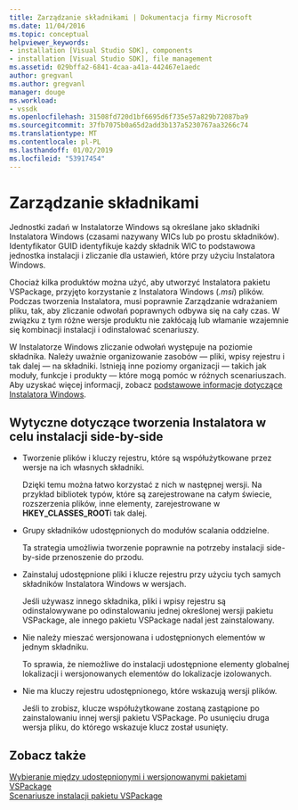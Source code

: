 ```yaml
---
title: Zarządzanie składnikami | Dokumentacja firmy Microsoft
ms.date: 11/04/2016
ms.topic: conceptual
helpviewer_keywords:
- installation [Visual Studio SDK], components
- installation [Visual Studio SDK], file management
ms.assetid: 029bffa2-6841-4caa-a41a-442467e1aedc
author: gregvanl
ms.author: gregvanl
manager: douge
ms.workload:
- vssdk
ms.openlocfilehash: 31508fd720d1bf6695d6f735e57a829b72087ba9
ms.sourcegitcommit: 37fb7075b0a65d2add3b137a5230767aa3266c74
ms.translationtype: MT
ms.contentlocale: pl-PL
ms.lasthandoff: 01/02/2019
ms.locfileid: "53917454"
---
```

# <a name="component-management"></a>Zarządzanie składnikami
Jednostki zadań w Instalatorze Windows są określane jako składniki Instalatora Windows (czasami nazywany WICs lub po prostu składników). Identyfikator GUID identyfikuje każdy składnik WIC to podstawowa jednostka instalacji i zliczanie dla ustawień, które przy użyciu Instalatora Windows.  
  
 Chociaż kilka produktów można użyć, aby utworzyć Instalatora pakietu VSPackage, przyjęto korzystanie z Instalatora Windows (*.msi*) plików. Podczas tworzenia Instalatora, musi poprawnie Zarządzanie wdrażaniem pliku, tak, aby zliczanie odwołań poprawnych odbywa się na cały czas. W związku z tym różne wersje produktu nie zakłócają lub włamanie wzajemnie się kombinacji instalacji i odinstalować scenariuszy.  
  
 W Instalatorze Windows zliczanie odwołań występuje na poziomie składnika. Należy uważnie organizowanie zasobów — pliki, wpisy rejestru i tak dalej — na składniki. Istnieją inne poziomy organizacji — takich jak moduły, funkcje i produkty — które mogą pomóc w różnych scenariuszach. Aby uzyskać więcej informacji, zobacz [podstawowe informacje dotyczące Instalatora Windows](../../extensibility/internals/windows-installer-basics.md).  
  
## <a name="guidelines-of-authoring-setup-for-side-by-side-installation"></a>Wytyczne dotyczące tworzenia Instalatora w celu instalacji side-by-side  
  
-   Tworzenie plików i kluczy rejestru, które są współużytkowane przez wersje na ich własnych składniki.  
  
     Dzięki temu można łatwo korzystać z nich w następnej wersji. Na przykład bibliotek typów, które są zarejestrowane na całym świecie, rozszerzenia plików, inne elementy, zarejestrowane w **HKEY_CLASSES_ROOT**i tak dalej.  
  
-   Grupy składników udostępnionych do modułów scalania oddzielne.  
  
     Ta strategia umożliwia tworzenie poprawnie na potrzeby instalacji side-by-side przenoszenie do przodu.  
  
-   Zainstaluj udostępnione pliki i klucze rejestru przy użyciu tych samych składników Instalatora Windows w wersjach.  
  
     Jeśli używasz innego składnika, pliki i wpisy rejestru są odinstalowywane po odinstalowaniu jednej określonej wersji pakietu VSPackage, ale innego pakietu VSPackage nadal jest zainstalowany.  
  
-   Nie należy mieszać wersjonowana i udostępnionych elementów w jednym składniku.  
  
     To sprawia, że niemożliwe do instalacji udostępnione elementy globalnej lokalizacji i wersjonowanych elementów do lokalizacje izolowanych.  
  
-   Nie ma kluczy rejestru udostępnionego, które wskazują wersji plików.  
  
     Jeśli to zrobisz, klucze współużytkowane zostaną zastąpione po zainstalowaniu innej wersji pakietu VSPackage. Po usunięciu druga wersja pliku, do którego wskazuje klucz został usunięty.  
  
## <a name="see-also"></a>Zobacz także  
 [Wybieranie między udostępnionymi i wersjonowanymi pakietami VSPackage](../../extensibility/choosing-between-shared-and-versioned-vspackages.md)   
 [Scenariusze instalacji pakietu VSPackage](../../extensibility/internals/vspackage-setup-scenarios.md)